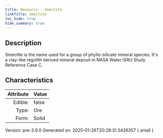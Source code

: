 ```yaml
---
title: Resource - Smectite
linkTitle: Smectite
toc_hide: true
hide_summary: true
---
```


## Description
 &#10;&#9;&#9;Smectite is the name used for a group of phyllo-silicate mineral species.&#10;&#9;&#9;It&#39;s a clay-like regolith derived mineral deposit in NASA Water ISRU Study Reference Case C. 

## Characteristics

| Attribute      | Value |
|--------:|:------|
|Edible:|false|
|Type:|Ore|
|Form:|Solid|
 



    

Version: pre-3.9.0 Generated on: 2025-01-26T20:28:31.5426357
{.small }
